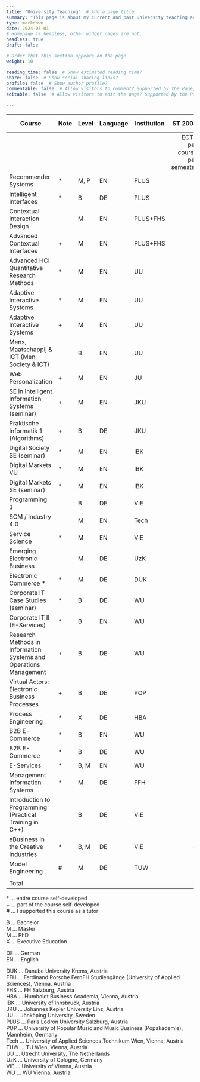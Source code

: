 ```yaml
---
title: "University Teaching"  # Add a page title.
summary: "This page is about my current and past university teaching activities."  # Add a page description.
type: markdown
date: 2024-03-01 
# Homepage is headless, other widget pages are not.
headless: true
draft: false

# Order that this section appears on the page.
weight: 10

reading_time: false  # Show estimated reading time?
share: false  # Show social sharing links?
profile: false  # Show author profile?
commentable: false  # Allow visitors to comment? Supported by the Page, Post, and Docs content types.
editable: false  # Allow visitors to edit the page? Supported by the Page, Post, and Docs content types.

---
```


| Course                                                            | Note | Level | Language | Institution |                      ST 2008 | WT 2008/09 | ST 2009 | WT 2009/10 | ST 2010 | WT 2010/11 | ST 2011 | WT 2011/12 | SS 2012 | WT 2012/13 | ST 2013 | WT 2013/14 | ST 2014 | WT 2014/15 | ST 2015 | WT 2015/16 | ST 2016 | WT 2016/17 | WT 2017/18 | ST 2018 | ST 2019 | WT 2019/20 | ST 2020 | WT 2020/21 | SS 2001 | WT 2021/22 | ST 2022 | WT 2022/23 | ST 2023 | WT 2023/24 | ST 2024 |            |
|-------------------------------------------------------------------|------|-------|----------|-------------|-----------------------------:|-----------:|---------|------------|--------:|-----------:|--------:|-----------:|--------:|-----------:|--------:|-----------:|--------:|-----------:|--------:|-----------:|--------:|-----------:|-----------:|--------:|--------:|-----------:|--------:|-----------:|--------:|-----------:|--------:|-----------:|--------:|-----------:|--------:|-----------:|
|                                                                   |      |       |          |             | ECTS per course per semester |            |         |            |         |            |         |            |         |            |         |            |         |            |         |            |         |            |            |         |         |            |         |            |         |            |         |            |         |            |         | Total ECTS |
| Recommender Systems                                            | *    | M, P     | EN       | PLUS        |                              |            |         |            |         |            |         |            |         |            |         |            |         |            |         |            |         |            |            |         |         |            |         |            |         |            |         |            |         |            |       3 |          3 |
| Intelligent Interfaces                                            | *    | B     | DE       | PLUS        |                              |            |         |            |         |            |         |            |         |            |         |            |         |            |         |            |         |            |            |         |         |            |         |            |         |            |         |            |         |            |       3 |          3 |
| Contextual Interaction Design                                     |      | M     | EN       | PLUS+FHS    |                              |            |         |            |         |            |         |            |         |            |         |            |         |            |         |            |         |            |            |         |         |            |         |            |         |            |         |            |         |            |       3 |          3 |
| Advanced Contextual Interfaces                                    | +    | M     | EN       | PLUS+FHS    |                              |            |         |            |         |            |         |            |         |            |         |            |         |            |         |            |         |            |            |         |         |            |         |            |         |            |         |            |         |          3 |         |          3 |
| Advanced HCI Quantitative Research Methods                        | *    | M     | EN       | UU          |                              |            |         |            |         |            |         |            |         |            |         |            |         |            |         |            |         |            |            |         |         |            |         |            |     7.5 |            |     7.5 |            |         |            |         |         15 |
| Adaptive Interactive Systems                                      | *    | M     | EN       | UU          |                              |            |         |            |         |            |         |            |         |            |         |            |         |            |         |            |         |            |            |         |         |            |         |            |         |        7.5 |         |        7.5 |         |            |         |         15 |
| Adaptive Interactive Systems                                      | +    | M     | EN       | UU          |                              |            |         |            |         |            |         |            |         |            |         |            |         |            |         |            |         |            |            |         |         |            |         |        7.5 |         |            |         |            |         |            |         |        7.5 |
| Mens, Maatschappij & ICT (Men, Society & ICT)                     |      | B     | EN       | UU          |                              |            |         |            |         |            |         |            |         |            |         |            |         |            |         |            |         |            |            |         |         |            |         |        7.5 |         |            |         |            |         |            |         |        7.5 |
| Web Personalization                                               | +    | M     | EN       | JU          |                              |            |         |            |         |            |         |            |         |            |         |            |         |            |         |            |         |            |            |         |         |            |     7.5 |            |     7.5 |        7.5 |         |        7.5 |         |            |         |         30 |
| SE in Intelligent Information Systems (seminar)                   | +    | M     | EN       | JKU         |                              |            |         |            |         |            |         |            |         |            |         |            |         |            |         |            |         |            |            |         |         |            |       3 |            |         |            |         |            |         |            |         |          3 |
| Praktische Informatik 1 (Algorithms)                              | +    | B     | DE       | JKU         |                              |            |         |            |         |            |         |            |         |            |         |            |         |            |         |            |         |            |            |         |         |            |    1.25 |            |         |            |         |            |         |            |         |       1.25 |
| Digital Society SE (seminar)                                      | *    | M     | EN       | IBK         |                              |            |         |            |         |            |         |            |         |            |         |            |         |            |         |            |         |            |            |         |         |          5 |         |            |         |            |         |            |         |            |         |          5 |
| Digital Markets VU                                                | *    | M     | EN       | IBK         |                              |            |         |            |         |            |         |            |         |            |         |            |         |            |         |            |         |            |            |         |       5 |            |         |            |         |            |         |            |         |            |         |          5 |
| Digital Markets SE (seminar)                                      | *    | M     | EN       | IBK         |                              |            |         |            |         |            |         |            |         |            |         |            |         |            |         |            |         |            |            |         |       5 |            |         |            |         |            |         |            |         |            |         |          5 |
| Programming 1                                                     |      | B     | DE       | VIE         |                              |            |         |            |         |            |         |            |         |            |         |            |         |            |         |            |         |          6 |            |         |         |            |         |            |         |            |         |            |         |            |         |          6 |
| SCM / Industry 4.0                                                |      | M     | EN       | Tech        |                              |            |         |            |         |            |         |            |         |            |         |            |         |            |         |            |         |          5 |            |         |         |            |         |            |         |            |         |            |         |            |         |          5 |
| Service Science                                                   | *    | M     | EN       | VIE         |                              |            |         |            |         |            |         |            |         |            |         |            |         |            |         |            |         |          4 |          4 |         |         |            |         |            |         |            |         |            |         |            |         |          8 |
| Emerging Electronic Business                                      |      | M     | DE       | UzK         |                              |            |         |            |         |            |         |            |         |            |         |            |         |            |         |            |       6 |            |            |         |         |            |         |            |         |            |         |            |         |            |         |          6 |
| Electronic Commerce *                                             | *    | M     | DE       | DUK         |                              |            |         |            |         |            |         |            |         |            |         |            |         |            |         |        2.5 |         |        2.5 |            |         |         |            |         |            |         |            |         |            |         |            |         |          5 |
| Corporate IT Case Studies (seminar)                               | *    | B     | DE       | WU          |                              |            |         |            |         |            |         |            |         |            |         |          4 |       4 |          4 |         |            |         |            |            |         |         |            |         |            |         |            |         |            |         |            |         |         12 |
| Corporate IT II (E-Services)                                      | *    | B     | EN       | WU          |                              |            |         |            |         |            |         |            |         |            |         |          4 |       4 |            |         |            |         |            |            |         |         |            |         |            |         |            |         |            |         |            |         |          8 |
| Research Methods in Information Systems and Operations Management | +    | B     | DE       | WU          |                              |            |         |            |         |            |         |            |         |            |         |            |       3 |          3 |       3 |          3 |         |            |            |         |         |            |         |            |         |            |         |            |         |            |         |         12 |
| Virtual Actors: Electronic Business Processes                     | +    | B     | DE       | POP         |                              |            |         |            |         |            |         |            |       1 |            |       1 |            |       1 |            |         |            |         |            |            |         |         |            |         |            |         |            |         |            |         |          3 |         |            |
| Process Engineering                                               | *    | X     | DE       | HBA         |                              |            |         |            |         |            |         |          4 |         |            |         |            |         |            |         |            |         |            |            |         |         |            |         |            |         |            |         |            |         |            |         |          4 |
| B2B E-Commerce                                                    | *    | B     | EN       | WU          |                              |            |         |            |         |            |         |            |       4 |          4 |       4 |            |         |            |         |            |         |            |            |         |         |            |         |            |         |            |         |            |         |            |         |         12 |
| B2B E-Commerce                                                    | *    | B     | DE       | WU          |                              |            |         |            |       4 |          4 |       4 |          4 |         |            |         |            |         |            |         |            |         |            |            |         |         |            |         |            |         |            |         |            |         |            |         |         16 |
| E-Services                                                        | *    | B, M  | EN       | WU          |                              |            |         |            |       4 |          4 |       4 |          4 |       4 |          4 |       4 |            |         |            |         |            |         |            |            |         |         |            |         |            |         |            |         |            |         |            |         |         28 |
| Management Information Systems                                    | *    | M     | DE       | FFH         |                              |            |         | 4          |         |          4 |         |          4 |         |          4 |         |            |         |          3 |         |            |         |            |            |         |         |            |         |            |         |            |         |            |         |            |         |         19 |
| Introduction to Programming (Practical Training in C++)           |      | B     | DE       | VIE         |                              |          6 |         | 6          |         |            |         |            |         |            |         |            |         |            |         |            |         |            |            |         |         |            |         |            |         |            |         |            |         |            |         |         12 |
| eBusiness in the Creative Industries                              | *    | B, M  | DE       | VIE         |                            4 |          4 | 4       | 4          |       4 |          4 |       4 |          4 |         |          4 |         |          4 |         |          4 |         |          4 |         |          4 |            |       4 |         |            |         |            |         |            |         |            |         |            |         |         52 |
| Model Engineering                                                 | #    | M     | DE       | TUW         |                              |          3 |         |            |         |            |         |            |         |            |         |            |         |            |         |            |         |            |            |         |         |            |         |            |         |            |         |            |         |            |         |          3 |
|                                                                   |      |       |          |             |                              |            |         |            |         |            |         |            |         |            |         |            |         |            |         |            |         |            |            |         |         |            |         |            |         |            |         |            |         |            |         |            |
| Total                                                             |      |       |          |             |                            4 |         13 | 4       | 14         |      12 |         16 |      12 |         20 |       9 |         16 |      12 |         15 |      12 |         14 |       0 |        6.5 |       6 |       21.5 |          4 |       4 |      10 |          5 |   11.75 |         15 |      15 |         15 |     7.5 |         15 |       0 |          3 |       9 |     321.25 |


\*	…	entire course self-developed  
\+	…	part of the course self-developed  
\#	…	I supported this course as a tutor  

B	…	Bachelor  
M	…	Master  
M	…	PhD  
X	…	Executive Education  

DE	…	German  
EN	…	English  


DUK	…	Danube University Krems, Austria  
FFH	…	Ferdinand Porsche FernFH Studiengänge (University of Applied Sciences), Vienna, Austria  
FHS	…	FH Salzburg, Austria  
HBA	…	Humboldt Business Academia, Vienna, Austria  
IBK	…	University of Innsbruck, Austria  
JKU	…	Johannes Kepler University Linz, Austria  
JU	…	Jönköping University, Sweden  
PLUS	…	Paris Lodron University Salzburg, Austria  
POP	…	University of Popular Music and Music Business (Popakademie), Mannheim, Germany  
Tech	…	University of Applied Sciences Technikum Wien, Vienna, Austria  
TUW	…	TU Wien, Vienna, Austria  
UU	…	Utrecht University, The Netherlands  
UzK	…	University of Cologne, Germany  
VIE	…	University of Vienna, Austria  
WU	…	WU Vienna, Austria